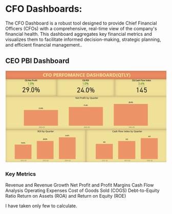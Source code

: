 # CFO Dashboards:
The CFO Dashboard is a robust tool designed to provide Chief Financial Officers (CFOs) with a comprehensive, real-time view of the company's financial health. This dashboard aggregates key financial metrics and visualizes them to facilitate informed decision-making, strategic planning, and efficient financial management.. 

## CEO PBI Dashboard
![test](CFO_Dashboard_Pbi_Qtly.png)

### Key Metrics
Revenue and Revenue Growth
Net Profit and Profit Margins
Cash Flow Analysis
Operating Expenses
Cost of Goods Sold (COGS)
Debt-to-Equity Ratio
Return on Assets (ROA) and Return on Equity (ROE)

I have taken only few to calculate.